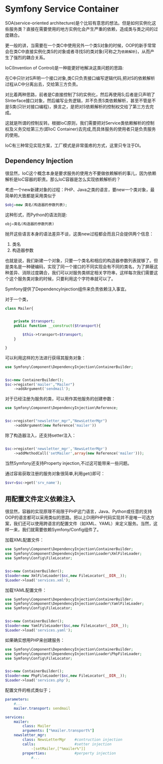 # Symfony Service Container

SOA(service-oriented architecture)是个比较有意思的想法。但是如何实例化这些服务类？直接在需要使用的地方实例化会产生严重的依赖，造成类与类之间的过度耦合。

更一般的讲，当需要在一个类C中使用另外一个类S对象的时候，OOP的新手常常会在类C中直接实例化类S的对象或者寻找S的类对象(可称之为`依赖解析`)，从而产生了强烈的耦合关系。

IoC(Invention of Control)是一种能更好地解决这类问题的思路:

在C中只针对S声明一个接口对象,类C只负责接口编写逻辑代码,把对S的依赖解析过程从C中分离出去，交给第三方负责。

对比着两种思路，前者是C直接控制了S的实例化，然后再使用S;后者是只声明了SInterface接口对象，然后编写业务逻辑，并不负责S类依赖解析，甚至不管是不是S类(只针对接口编程)，换言之，是把对S依赖解析的控制权交给了第三方去完成。

这就是所谓的控制反转。根据IoC原则，我们需要把对Service类依赖解析的控制权及义务交给第三方(即IoC Container)去完成,而具体服务的使用者只是负责服务的使用。

IoC有三种常见实现方案，工厂模式是非常蛋疼的方式，这里只专注于DI。

## Dependency Injection
 
很显然，IoC这个概念本身是要求服务的使用方不要做依赖解析的事儿，因为依赖解析是IoC容器的职责。那么IoC容器是怎么实现依赖解析的？

考虑一个new新建对象的过程：PHP、Java之类的语言，要new一个类对象，最简单的大致都是采用类似于

```PHP
$obj=new 类名(构造器的参数列表);
```

这种形式，而Python的语法则是:

```Python
obj=类名(构造器的参数列表)
```

抛开这些语言本身的语法差异不谈，这类new过程都会而且只会提供两个信息：

1. 类名
2. 构造器参数

也就是说，我们新建一个对象，只要一个类名和相应的构造器参数列表就够了。但是类名是一种硬编码，实现了同一个接口的不同实现会有不同的类名，为了屏蔽这种差异、消除过度耦合，我们可以对服务类绑定相关字符串，这样每次我们需要这个这个服务类对象的时候，只要利用这个字符串就可以了。

Symfony提供了DependencyInjection组件来负责依赖注入事宜。

对于一个类，
```PHP
class Mailer{


    private $transport;
    public function __construct($transport){

        $this->transport=$transport;
    }

}
```

可以利用这样的方法进行获得其服务对象：
```PHP
use Symfony\Component\DependencyInjection\ContainerBuilder;


$sc=new ContainerBuilder();
$sc->register('mailer',"Mailer")
    ->addArgument('sendmail');
```
对于已经注册为服务的类，可以用作其他服务的创建参数：
```PHP
use Symfony\Component\DependencyInjection\Reference;


$sc->register("newsletter_mgr","NewsLetterMgr")
    ->addArgument(new Reference('mailer'))
```

除了构造器注入，还支持setter注入：
```PHP

$sc->register('newsletter_mgr','NewsLetterMgr')
    ->addMethodCall('setMailer',array(new Reference('mailer')));


```
当然Symfony还支持Property injection,不过这可能带来一些问题。


通过容易获取注册的服务对象很简单,利用get()即可：

```PHP
$svr=$sc->get('srv_name');
```


## 用配置文件定义依赖注入

很显然，容器的实现原理不局限于PHP这门语言，Java、Python或任意的支持OOP的语言都可以采用类似的思路。把以上DI用PHP代码实现并不是唯一可选方案，我们还可以使用跨语言的配置文件（如XML、YAML）来定义服务。当然，这样一来，我们就需要依赖Symfony/Config组件了。

加载XML配置文件：
```PHP
use Symfony\Component\DependencyInjection\ContainerBuilder;
use Symfony\Component\DependencyInjection\Loader\XmlFileLoader;
use Symfony\Config\FileLocator;


$sc=new ContainerBuilder();
$loader=new XmlFileLoader($sc,new FileLocator(__DIR__));
$Loader->load('services.xml');

```

加载YAML配置文件：
```PHP
use Symfony\Component\DependencyInjection\ContainerBuilder;
use Symfony\Component\DependencyInjection\Loader\YamlFileLoader;
use Symfony\Config\FileLocator;


$sc=new ContainerBuilder();
$loader=new YamlFileLoader($sc,new FileLocator(__DIR__));
$Loader->load('services.yaml');

```

如果确实想用PHP来创建服务：
```PHP
use Symfony\Component\DependencyInjection\ContainerBuilder;
use Symfony\Component\DependencyInjection\Loader\PhpFileLoader;
use Symfony\Config\FileLocator;


$sc=new ContainerBuilder();
$loader=new PhpFileLoader($sc,new FileLocator(__DIR__));
$Loader->load('services.php');

```

配置文件的格式类似于；

```YAML
parameters: 
    #...
    mailer.transport: sendmail

services: 
    mailer: 
        class: Mailer
        arguments: ["%mailer.transport%"]
    newsletter_mgr: 
        class: NewsLetterMgr    #contruction injection
        calls:                  #setter injection
            -[setMailer,["%mailer%"]]
        properties:             #perperty injection
            #...

```




